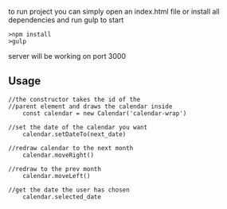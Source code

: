 
to run project you can simply open an index.html file
	or
install all dependencies and run gulp to start

    >npm install
    >gulp

server will be working on port 3000

## Usage
	//the constructor takes the id of the 
	//parent element and draws the calendar inside
		const calendar = new Calendar('calendar-wrap')

	//set the date of the calendar you want
		calendar.setDateTo(next_date)

	//redraw calendar to the next month
		calendar.moveRight()

	//redraw to the prev month
		calendar.moveLeft()

	//get the date the user has chosen
		calendar.selected_date
